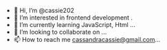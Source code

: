 - 👋 Hi, I’m @cassie202
- 👀 I’m interested in frontend development .
- 🌱 I’m currently learning JavaScript, Html ...
- 💞️ I’m looking to collaborate on ...
- 📫 How to reach me cassandracassie@gmail.com...

<!---
cassie202/cassie202 is a ✨ special ✨ repository because its `README.md` (this file) appears on your GitHub profile.
You can click the Preview link to take a look at your changes.
--->
